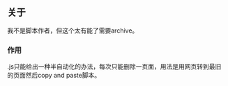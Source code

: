 ## 关于
我不是脚本作者，但这个太有能了需要archive。

### 作用

.js只能给出一种半自动化的办法，每次只能删除一页面，用法是用网页转到最旧的页面然后copy and paste脚本。
